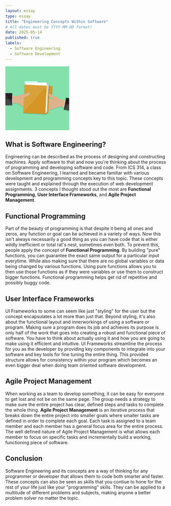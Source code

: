 ```yaml
---
layout: essay
type: essay
title: "Engineering Concepts Within Software"
# All dates must be YYYY-MM-DD format!
date: 2025-05-14
published: true
labels:
  - Software Engineering
  - Software Development
---
```


<img width="200px" class="rounded float-start pe-4" src="../img/pass.jpg">

## What is Software Engineering?

Engineering can be described as the process of designing and constructing machines. Apply software to that and now you're thinking about the process of programming and developing software and code. From ICS 314, a class on Software Engineering, I learned and became familiar with various development and programming concepts key to this topic. These concepts were taught and explained through the execution of web development assignments. 3 concepts I thought stood out the most are **Functional Programming**, **User Interface Frameworks**, and **Agile Project Management**. 

## Functional Programming

Part of the beauty of programming is that despite it being all ones and zeros, any function or goal can be achieved in a variety of ways. Now this isn't always necessarily a good thing as you can have code that is either wildly inefficient or total rat's nest, sometimes even both. To prevent this, people apply the concept of **Functional Programming**. By building "pure" functions, you can guarantee the exact same output for a particular input everytime. While also making sure that there are no global variables or data being changed by various functions. Using pure functions allows you to then use those functions as if they were variables or use them to construct bigger functions. Functional programming helps get rid of repetitive and possibly buggy code. 

## User Interface Frameworks

UI Frameworks to some can seem like just "styling" for the user but the concept encapsulates a lot more than just that. Beyond styling, it's also about the functional layout and innerworkings of using a software or program. Making sure a program does its job and achieves its purpose is only half of the work that goes into creating a robust and functional piece of software. You have to think about actually using it and how you are going to make using it efficient and intuitive. UI Frameworks streamline the process for you as the developer by providing key components to integrate into your software and key tools for fine tuning the entire thing. This provided structure allows for consistency within your program which becomes an even bigger deal when doing team oriented software development.

## Agile Project Management

When working as a team to develop something, it can be easy for everyone to get lost and not be on the same page. The group needs a strategy to make sure the entire project has clear, defined steps and tasks to complete the whole thing. **Agile Project Management** is an iterative process that breaks down the entire project into smaller goals where smaller tasks are defined in order to complete each goal. Each task is assigned to a team member and each member has a general focus area for the entire process. The well defined nature of Agile Project Management is what allows each member to focus on specific tasks and incrementally build a working, functioning piece of software. 

## Conclusion

Software Engineering and its concepts are a way of thinking for any programmer or developer that allows them to code both smarter and faster. These concepts can also be seen as skills that you contiue to hone for the rest of your life just like your "programming" skills. They can be applied to a multitude of different problems and subjects, making anyone a better problem solver no matter the topic.
